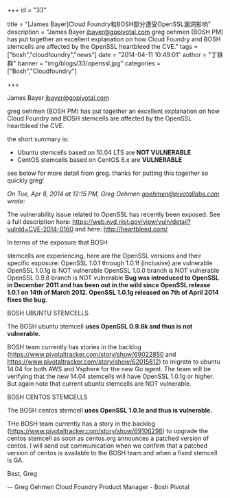 +++
id = "33"

title = "[James Bayer]Cloud Foundry和BOSH部分遭受OpenSSL漏洞影响"
description = "James Bayer [jbayer@gopivotal.com](mailto:jbayer@gopivotal.com) greg oehmen (BOSH PM) has put together an excellent explanation on how Cloud Foundry and BOSH stemcells are affected by the OpenSSL heartbleed the CVE."
tags = ["bosh","cloudfoundry","news"]
date = "2014-04-11 10:49:01"
author = "丁轶群"
banner = "img/blogs/33/openssl.jpg"
categories = ["Bosh","Cloudfoundry"]

+++



James Bayer [jbayer@gopivotal.com](mailto:jbayer@gopivotal.com) 

greg oehmen (BOSH PM) has put together an excellent explanation on how Cloud Foundry and BOSH stemcells are affected by the OpenSSL heartbleed the CVE. 

<!--more-->

the short summary is:

*   Ubuntu stemcells based on 10.04 LTS are **NOT VULNERABLE**
*   CentOS stemcells based on CentOS 6.x are **VULNERABLE**

see below for more detail from greg. thanks for putting this together so quickly greg! 

*On Tue, Apr 8, 2014 at 12:15 PM, Greg Oehmen [goehmen@pivotallabs.com](mailto:goehmen@pivotallabs.com) wrote:*

The vulnerability issue related to OpenSSL has recently been exposed. See a full description here: https://web.nvd.nist.gov/view/vuln/detail?vulnId=CVE-2014-0160 and here: http://heartbleed.com/ 

In terms of the exposure that BOSH 

stemcells are experiencing, here are the OpenSSL versions and their specific exposure: OpenSSL 1.0.1 through 1.0.1f (inclusive) are vulnerable OpenSSL 1.0.1g is NOT vulnerable OpenSSL 1.0.0 branch is NOT vulnerable OpenSSL 0.9.8 branch is NOT vulnerable **Bug was introduced to OpenSSL in December 2011 and has been out in the wild since OpenSSL release 1.0.1 on 14th of March 2012. OpenSSL 1.0.1g released on 7th of April 2014 fixes the bug.** 

BOSH UBUNTU STEMCELLS 

The BOSH ubuntu stemcell **uses OpenSSL 0.9.8k and thus is not vulnerable.** 

BOSH team currently has stories in the backlog (https://www.pivotaltracker.com/story/show/69022850 and https://www.pivotaltracker.com/story/show/62015812) to migrate to ubuntu 14.04 for both AWS and Vsphere for the new Go agent. The team will be verifying that the new 14.04 stemcells will have OpenSSL 1.0.1g or higher. But again note that current ubuntu stemcells are NOT vulnerable. 

BOSH CENTOS STEMCELLS 

The BOSH centos stemcell **uses OpenSSL 1.0.1e and thus is vulnerable.** 

THe BOSH team currently has a story in the backlog (https://www.pivotaltracker.com/story/show/69106298) to upgrade the centos stemcell as soon as centos.org announces a patched version of centos. I will send out communication when we confirm that a patched version of centos is available to the BOSH team and when a fixed stemcell is GA. 

Best, Greg 

-- Greg Oehmen Cloud Foundry Product Manager - Bosh Pivotal